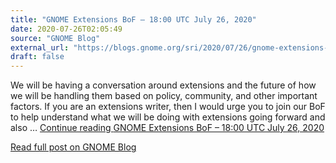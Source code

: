 ```yaml
---
title: "GNOME Extensions BoF – 18:00 UTC July 26, 2020"
date: 2020-07-26T02:05:49
source: "GNOME Blog"
external_url: "https://blogs.gnome.org/sri/2020/07/26/gnome-extensions-bof-1800-utc-july-26-2020/"
draft: false
---
```


We will be having a conversation around extensions and the future of how we will be handling them based on policy, community, and other important factors. If you are an extensions writer, then I would urge you to join our BoF to help understand what we will be doing with extensions going forward and also &#8230; <a class="more-link" href="https://blogs.gnome.org/sri/2020/07/26/gnome-extensions-bof-1800-utc-july-26-2020/">Continue reading <span class="screen-reader-text">GNOME Extensions BoF &#8211; 18:00 UTC July 26, 2020</span></a>

[Read full post on GNOME Blog](https://blogs.gnome.org/sri/2020/07/26/gnome-extensions-bof-1800-utc-july-26-2020/)
